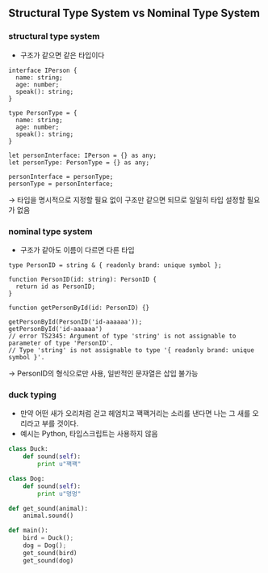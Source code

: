 ## Structural Type System vs Nominal Type System

### structural type system

- 구조가 같으면 같은 타입이다

```tsx
interface IPerson {
  name: string;
  age: number;
  speak(): string;
}

type PersonType = {
  name: string;
  age: number;
  speak(): string;
}

let personInterface: IPerson = {} as any;
let personType: PersonType = {} as any;

personInterface = personType;
personType = personInterface;
```

→ 타입을 명시적으로 지정할 필요 없이 구조만 같으면 되므로 일일히 타입 설정할 필요가 없음

### nominal type system

- 구조가 같아도 이름이 다르면 다른 타입

```tsx
type PersonID = string & { readonly brand: unique symbol };

function PersonID(id: string): PersonID {
  return id as PersonID;
}

function getPersonById(id: PersonID) {}

getPersonById(PersonID('id-aaaaaa'));
getPersonById('id-aaaaaa')
// error TS2345: Argument of type 'string' is not assignable to parameter of type 'PersonID'.
// Type 'string' is not assignable to type '{ readonly brand: unique symbol }'.
```

→ PersonID의 형식으로만 사용, 일반적인 문자열은 삽입 불가능

### duck typing

- 만약 어떤 새가 오리처럼 걷고 헤엄치고 꽥꽥거리는 소리를 낸다면 나는 그 새를 오리라고 부를 것이다.
- 예시는 Python, 타입스크립트는 사용하지 않음

```python
class Duck:
	def sound(self):
		print u"꽥꽥"

class Dog:
	def sound(self):
		print u"멍멍"

def get_sound(animal):
	animal.sound()

def main():
	bird = Duck();
	dog = Dog();
	get_sound(bird)
	get_sound(dog)
```
